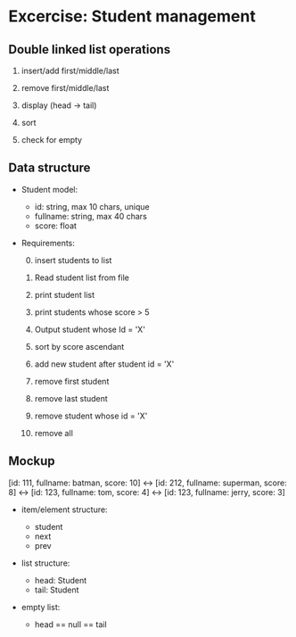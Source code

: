 # Excercise: Student management

## Double linked list operations

1. insert/add first/middle/last

2. remove first/middle/last

3. display (head -> tail)

4. sort 

5. check for empty


## Data structure

- Student model: 
  + id: string, max 10 chars, unique
  + fullname: string, max 40 chars
  + score: float
  
- Requirements:
  
  0. insert students to list

  1. Read student list from file
  
  2. print student list
  
  3. print students whose score > 5
  
  4. Output student whose Id = 'X'
  
  5. sort by score ascendant
  
  6. add new student after student id = 'X'
  
  7. remove first student
  
  8. remove last student
  
  9. remove student whose id = 'X'
  
  10. remove all


## Mockup

[id: 111, fullname: batman, score: 10] <-> [id: 212, fullname: superman, score: 8] <-> [id: 123, fullname: tom, score: 4] <-> [id: 123, fullname: jerry, score: 3]

- item/element structure:
  + student
  + next
  + prev

- list structure:
  + head: Student
  + tail: Student

- empty list:
  + head == null == tail
